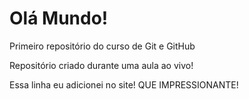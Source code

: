 # Olá Mundo!
 Primeiro repositório do curso de Git e GitHub

 Repositório criado durante uma aula ao vivo!

Essa linha eu adicionei no site! QUE IMPRESSIONANTE!
